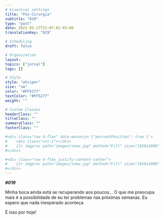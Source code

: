```yaml
---
# Essential settings
title: "Pós-Cirurgia"
subtitle: "019"
type: "post"
date: 2021-05-27T22:07:02-03:00
translationKey: "019"

# Scheduling
draft: false

# Organization
layout:
topics: ["jornal"]
tags: []

# Style
style: "whisper"
size: "sm"
color: "#FF5277"
textColor: "#FF5277"
weight: ""

# Custom Classes
headerClass: ""
titleClass: ""
summaryClass: ""
footerClass: ""

#<div class="row d-flex" data-masonry='{"percentPosition": true }'>
#    <div class="col-1"></div>
#    {{< imgproc path="images/snow.jpg" method="Fill" size="1920x1080" col="8" >}}
#</div>

#<div class="row d-flex justify-content-center">
#    {{< imgproc path="images/snow.jpg" method="Fill" size="1920x1080" col="8" >}}
#</div>
---
```


***#019***

Minha boca ainda está se recuperando aos poucos... O que me preocupa mais é a possibilidade de eu ter problemas nas próximas semanas. Eu espero que nada inesperado aconteça

É isso por hoje!